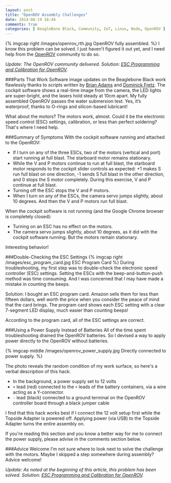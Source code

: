 ```yaml
---
layout: post
title: "OpenROV Assembly Challenges"
date: 2014-08-19 16:44
comments: true
categories: [ BeagleBone Black, Community, IoT, Linux, Node, OpenROV ]
---
```

{% imgcap right /images/openrov_rth.jpg OpenROV fully assembled. %}
I know this problem can be solved. I just haven’t figured it out yet, and I need help from the [OpenROV](http://openrov.com/) community to do so.

_Update: The OpenROV community delivered. Solution: [ESC Programming and Calibration for OpenROV](/blog/2014/08/21/esc-programming-and-calibration-for-openrov/)._

###Parts That Work
Software image updates on the Beaglebone Black work flawlessly thanks to scripts written by [Brian Adams](https://github.com/BrianAdams) and [Dominick Fretz](https://github.com/codewithpassion). The cockpit software shows a real-time image from the camera, the LED lights are super-bright, and the lasers hold steady at 10cm apart. My fully assembled OpenROV passes the water submersion test. Yes, it’s waterproof, thanks to O-rings and silicon-based lubricant!

What about the motors? The motors work, almost. Could it be the
electronic speed control (ESC) settings, calibration, or less than
perfect soldering? That's where I need help.
<!--more-->
###Summary of Symptoms
With the cockpit software running and attached to the OpenROV:

* If I turn on any of the three ESCs, two of the motors (vertical and port) start running at full blast. The starboard motor remains stationary.
* While the V and P motors continue to run at full blast, the starboard motor responds to the cockpit slider controls as expected: +1 makes S run full blast on one direction, -1 sends S full blast in the other direction, and 0 stops the S motor completely. During this exercise, V and P continue at full blast.
* Turning off the ESC stops the V and P motors.
* When I turn on any of the ESCs, the camera servo jumps slightly, about 10 degrees. And then the V and P motors run full blast.

When the cockpit software is not running (and the Google Chrome browser is completely closed):

* Turning on an ESC has no effect on the motors.
* The camera servo jumps slightly, about 10 degrees, as it did with the cockpit software running. But the motors remain stationary.

Interesting behavior!

###Double-Checking the ESC Settings
{% imgcap right /images/esc_program_card.jpg ESC Program Card %}
During troubleshooting, my first step was to double-check the electronic speed controller (ESC) settings. Setting the ESCs with the beep-and-button-push method was time consuming. And I was concerned that I may have made a mistake in counting the beeps.

Solution: I bought an ESC program card. Amazon sells them for less than fifteen dollars, well worth the price when you consider the peace of mind that the card brings. The program card shows each ESC setting with a clear 7-segment LED display, much easier than counting beeps!

According to the program card, all of the ESC settings are correct.

###Using a Power Supply Instead of Batteries
All of the time spent troubleshooting drained the OpenROV batteries. So I devised a way to apply power directly to the OpenROV without batteries.

{% imgcap middle /images/openrov_power_supply.jpg Directly connected to power supply. %}

The photo reveals the random condition of my work surface, so here's a verbal description of this hack:

* In the background, a power supply set to 12 volts
* `+` lead (red) connected to the `+` leads of the battery containers, via a wire acting as a Y-connector.
* `-` lead (black) connected to a ground terminal on the OpenROV controller board through a black jumper cable

I find that this hack works best if I connect the 12 volt setup first while the Topside Adapter is powered off. Applying power (via USB) to the Topside Adapter turns the entire assembly on. 

If you're reading this section and you know a better way for me to connect the power supply, please advise in the comments section below.

###Advice Welcome
I'm not sure where to look next to solve the challenge with the motors. Maybe I skipped a step somewhere during assembly? Advice welcome!

_Update: As noted at the beginning of this article, this problem has been solved. Solution: [ESC Programming and Calibration for OpenROV](/blog/2014/08/21/esc-programming-and-calibration-for-openrov/)._

